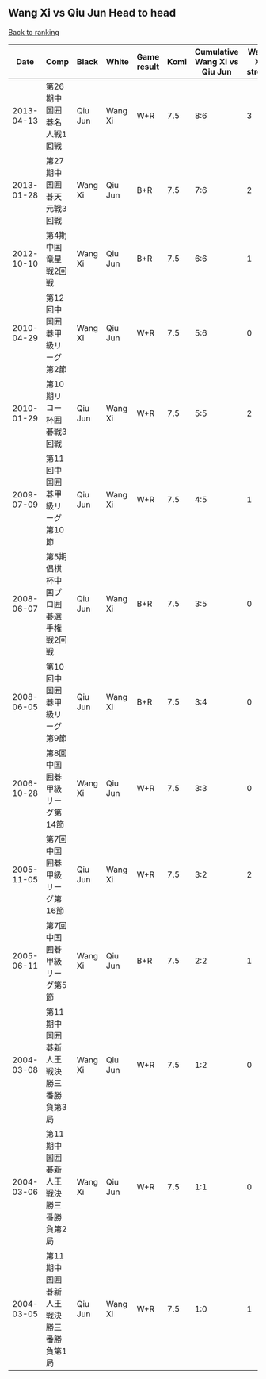 ## Wang Xi vs Qiu Jun Head to head

[Back to ranking](../../index.md)




| **Date** | **Comp** | **Black** | **White** | **Game result** | **Komi** | **Cumulative Wang Xi vs Qiu Jun** | **Wang Xi streak** | **Qiu Jun streak** | 
| --- | --- | --- | --- | --- | --- | --- | --- | --- |
| 2013-04-13 | 第26期中国囲碁名人戦1回戦 | Qiu Jun | Wang Xi | W+R | 7.5 | 8:6 | 3 | 0 | 
| 2013-01-28 | 第27期中国囲碁天元戦3回戦 | Wang Xi | Qiu Jun | B+R | 7.5 | 7:6 | 2 | 0 | 
| 2012-10-10 | 第4期中国竜星戦2回戦 | Wang Xi | Qiu Jun | B+R | 7.5 | 6:6 | 1 | 0 | 
| 2010-04-29 | 第12回中国囲碁甲級リーグ第2節 | Wang Xi | Qiu Jun | W+R | 7.5 | 5:6 | 0 | 1 | 
| 2010-01-29 | 第10期リコー杯囲碁戦3回戦 | Qiu Jun | Wang Xi | W+R | 7.5 | 5:5 | 2 | 0 | 
| 2009-07-09 | 第11回中国囲碁甲級リーグ第10節 | Qiu Jun | Wang Xi | W+R | 7.5 | 4:5 | 1 | 0 | 
| 2008-06-07 | 第5期倡棋杯中国プロ囲碁選手権戦2回戦 | Qiu Jun | Wang Xi | B+R | 7.5 | 3:5 | 0 | 3 | 
| 2008-06-05 | 第10回中国囲碁甲級リーグ第9節 | Qiu Jun | Wang Xi | B+R | 7.5 | 3:4 | 0 | 2 | 
| 2006-10-28 | 第8回中国囲碁甲級リーグ第14節 | Wang Xi | Qiu Jun | W+R | 7.5 | 3:3 | 0 | 1 | 
| 2005-11-05 | 第7回中国囲碁甲級リーグ第16節 | Qiu Jun | Wang Xi | W+R | 7.5 | 3:2 | 2 | 0 | 
| 2005-06-11 | 第7回中国囲碁甲級リーグ第5節 | Wang Xi | Qiu Jun | B+R | 7.5 | 2:2 | 1 | 0 | 
| 2004-03-08 | 第11期中国囲碁新人王戦決勝三番勝負第3局 | Wang Xi | Qiu Jun | W+R | 7.5 | 1:2 | 0 | 2 | 
| 2004-03-06 | 第11期中国囲碁新人王戦決勝三番勝負第2局 | Wang Xi | Qiu Jun | W+R | 7.5 | 1:1 | 0 | 1 | 
| 2004-03-05 | 第11期中国囲碁新人王戦決勝三番勝負第1局 | Qiu Jun | Wang Xi | W+R | 7.5 | 1:0 | 1 | 0 |




